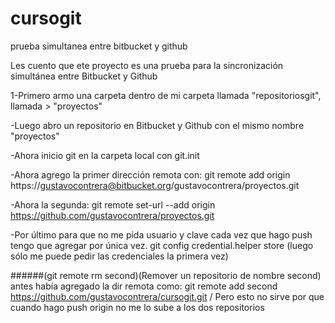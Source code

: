 # cursogit
prueba simultanea entre bitbucket y github

Les cuento que ete proyecto es una prueba para la sincronización simultánea entre Bitbucket y Github

1-Primero armo una carpeta dentro de mi carpeta llamada "repositoriosgit", llamada > "proyectos"

-Luego abro un repositorio en Bitbucket y Github con el mismo nombre "proyectos"

-Ahora inicio git en la carpeta local con git.init

-Ahora agrego la primer dirección remota con:
git remote add origin https://gustavocontrera@bitbucket.org/gustavocontrera/proyectos.git

-Ahora la segunda:
git remote set-url --add origin https://github.com/gustavocontrera/proyectos.git

-Por último para que no me pida usuario y clave cada vez que hago push tengo que agregar por única vez.
git config credential.helper store
(luego sólo me puede pedir las credenciales la primera vez)


######(git remote rm second)(Remover un repositorio de nombre second) antes había agregado la dir remota como: 
git remote add second https://github.com/gustavocontrera/cursogit.git / Pero esto no sirve por que cuando hago 
push origin no me lo sube a los dos repositorios

